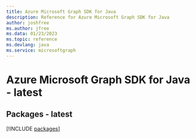 ```yaml
---
title: Azure Microsoft Graph SDK for Java
description: Reference for Azure Microsoft Graph SDK for Java
author: joshfree
ms.author: jfree
ms.data: 01/23/2023
ms.topic: reference
ms.devlang: java
ms.service: microsoftgraph
---
```

# Azure Microsoft Graph SDK for Java - latest
## Packages - latest
[!INCLUDE [packages](microsoft-graph-index.md)]